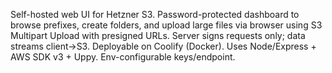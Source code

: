 Self-hosted web UI for Hetzner S3. Password-protected dashboard to browse prefixes, create folders, and upload large files via browser using S3 Multipart Upload with presigned URLs. Server signs requests only; data streams client→S3. Deployable on Coolify (Docker). Uses Node/Express + AWS SDK v3 + Uppy. Env-configurable keys/endpoint.
